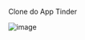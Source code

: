 Clone do App Tinder

![image](https://user-images.githubusercontent.com/100283238/168709174-4f9822a1-f967-43ee-b7f4-ede24bf65d48.png)
